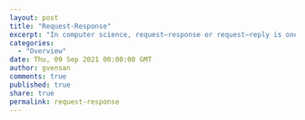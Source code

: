 ```yaml
---
layout: post
title: "Request-Response"
excerpt: "In computer science, request–response or request–reply is one of the basic methods computers use to communicate with each other in a network, in which the first computer sends a request for some data and the second responds to the request"
categories:
  - "Overview"
date: Thu, 09 Sep 2021 00:00:00 GMT
author: gvensan
comments: true
published: true
share: true
permalink: request-response
---
```


